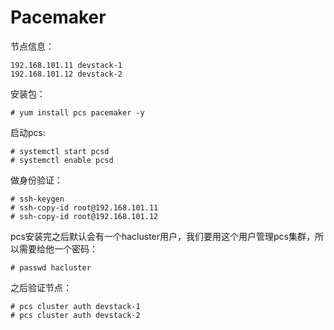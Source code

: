# Pacemaker

节点信息：

```
192.168.101.11 devstack-1 
192.168.101.12 devstack-2
```

安装包：

```
# yum install pcs pacemaker -y
```

启动pcs:

```
# systemctl start pcsd
# systemctl enable pcsd
```

做身份验证：

```
# ssh-keygen
# ssh-copy-id root@192.168.101.11
# ssh-copy-id root@192.168.101.12
```

pcs安装完之后默认会有一个hacluster用户，我们要用这个用户管理pcs集群，所以需要给他一个密码：

```
# passwd hacluster
```

之后验证节点：

```
# pcs cluster auth devstack-1
# pcs cluster auth devstack-2
```



